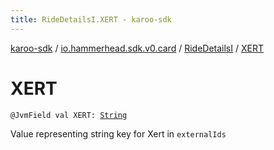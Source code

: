 ```yaml
---
title: RideDetailsI.XERT - karoo-sdk
---
```


[karoo-sdk](../../index.html) / [io.hammerhead.sdk.v0.card](../index.html) / [RideDetailsI](index.html) / [XERT](./-x-e-r-t.html)

# XERT

`@JvmField val XERT: `[`String`](https://kotlinlang.org/api/latest/jvm/stdlib/kotlin/-string/index.html)

Value representing string key for Xert in `externalIds`

